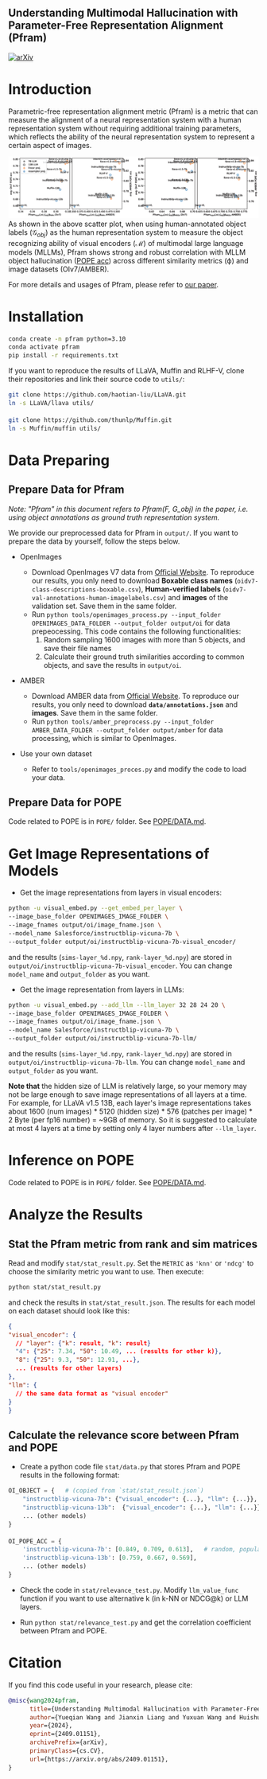Understanding Multimodal Hallucination with Parameter-Free Representation Alignment (Pfram)
---

[![arXiv](https://img.shields.io/badge/cs.CV-2409.01151-b31b1b?logo=arxiv&logoColor=b31b1b)](https://arxiv.org/abs/2409.01151)

# Introduction
Parametric-free representation alignment metric (Pfram) is a metric that can measure the alignment of a neural representation system with a human representation system without requiring additional training parameters, which reflects the ability of the neural representation system to represent a certain aspect of images. 

![scatter with pope acc](assets/scatter_with_pope_acc.png)
As shown in the above scatter plot, when using human-annotated object labels ($\mathcal{G}_{obj}$) as the human representation system to measure the object recognizing ability of visual encoders ($\mathcal{M}$) of multimodal large language models (MLLMs), Pfram shows strong and robust correlation with MLLM object hallucination ([POPE acc](https://arxiv.org/abs/2305.10355)) across different similarity metrics ($\mathcal{\phi}$) and image datasets (OIv7/AMBER).

For more details and usages of Pfram, please refer to [our paper](https://arxiv.org/abs/2409.01151).

# Installation
```bash
conda create -n pfram python=3.10
conda activate pfram
pip install -r requirements.txt
```
If you want to reproduce the results of LLaVA, Muffin and RLHF-V, clone their repositories and link their source code to `utils/`:

```bash
git clone https://github.com/haotian-liu/LLaVA.git
ln -s LLaVA/llava utils/

git clone https://github.com/thunlp/Muffin.git
ln -s Muffin/muffin utils/
```

# Data Preparing
## Prepare Data for Pfram
*Note: "Pfram" in this document refers to Pfram(F, G_obj) in the paper, i.e. using object annotations as ground truth representation system.*

We provide our preprocessed data for Pfram in `output/`. If you want to prepare the data by yourself, follow the steps below.

- OpenImages
  - Download OpenImages V7 data from [Official Website](https://storage.googleapis.com/openimages/web/download_v7.html#image-labels-subset). To reproduce our results, you only need to download **Boxable class names** (`oidv7-class-descriptions-boxable.csv`), **Human-verified labels** (`oidv7-val-annotations-human-imagelabels.csv`) and **images** of the validation set. Save them in the same folder.
  - Run `python tools/openimages_process.py --input_folder OPENIMAGES_DATA_FOLDER --output_folder output/oi` for data prepeocessing. This code contains the following functionalities:
    1. Random sampling 1600 images with more than 5 objects, and save their file names
    1. Calculate their ground truth similarities according to common objects, and save the results in `output/oi`.


- AMBER
  - Download AMBER data from [Official Website](https://github.com/junyangwang0410/AMBER). To reproduce our results, you only need to download **`data/annotations.json`** and **images**. Save them in the same folder.
  - Run `python tools/amber_preprocess.py --input_folder AMBER_DATA_FOLDER --output_folder output/amber` for data processing, which is similar to OpenImages.

- Use your own dataset
    - Refer to `tools/openimages_proces.py` and modify the code to load your data.

## Prepare Data for POPE
Code related to POPE is in `POPE/` folder. See [POPE/DATA.md](POPE/DATA.md).


# Get Image Representations of Models

- Get the image representations from layers in visual encoders:
```bash
python -u visual_embed.py --get_embed_per_layer \
--image_base_folder OPENIMAGES_IMAGE_FOLDER \
--image_fnames output/oi/image_fname.json \
--model_name Salesforce/instructblip-vicuna-7b \
--output_folder output/oi/instructblip-vicuna-7b-visual_encoder/
```
and the results (`sims-layer_%d.npy`, `rank-layer_%d.npy`) are stored in `output/oi/instructblip-vicuna-7b-visual_encoder`. You can change `model_name` and `output_folder` as you want.


- Get the image representation from layers in LLMs:
```bash
python -u visual_embed.py --add_llm --llm_layer 32 28 24 20 \
--image_base_folder OPENIMAGES_IMAGE_FOLDER \
--image_fnames output/oi/image_fname.json \
--model_name Salesforce/instructblip-vicuna-7b \
--output_folder output/oi/instructblip-vicuna-7b-llm/
```
and the results (`sims-layer_%d.npy`, `rank-layer_%d.npy`) are stored in `output/oi/instructblip-vicuna-7b-llm`. You can change `model_name` and `output_folder` as you want.

**Note that** the hidden size of LLM is relatively large, so your memory may not be large enough to save image representations of all layers at a time. For example, for LLaVA v1.5 13B, each layer's image representations takes about 1600 (num images) * 5120 (hidden size) * 576 (patches per image) * 2 Byte (per fp16 number) = ~9GB of memory. So it is suggested to calculate at most 4 layers at a time by setting only 4 layer numbers after `--llm_layer`.


# Inference on POPE
Code related to POPE is in `POPE/` folder. See [POPE/DATA.md](POPE/DATA.md).


# Analyze the Results

## Stat the Pfram metric from rank and sim matrices
Read and modify `stat/stat_result.py`. Set the `METRIC` as `'knn'` or `'ndcg'` to choose the similarity metric you want to use. Then execute:
```bash
python stat/stat_result.py
```
and check the results in `stat/stat_result.json`. The results for each model on each dataset should look like this:
```json
{
"visual_encoder": {
  // "layer": {"k": result, "k": result}
  "4": {"25": 7.34, "50": 10.49, ... (results for other k)},
  "8": {"25": 9.3, "50": 12.91, ...},
  ... (results for other layers)
},
"llm": {
  // the same data format as "visual encoder"
}
}
```


## Calculate the relevance score between Pfram and POPE
- Create a python code file `stat/data.py` that stores Pfram and POPE results in the following format:
```python
OI_OBJECT = {   # (copied from `stat/stat_result.json`)
    "instructblip-vicuna-7b": {"visual_encoder": {...}, "llm": {...}},
    "instructblip-vicuna-13b":  {"visual_encoder": {...}, "llm": {...}},
    ... (other models)
}

OI_POPE_ACC = {
    'instructblip-vicuna-7b': [0.849, 0.709, 0.613],   # random, popular, and adversarial score
    'instructblip-vicuna-13b': [0.759, 0.667, 0.569],
    ... (other models)
}
```

- Check the code in `stat/relevance_test.py`. Modify `llm_value_func` function if you want to use alternative k (in k-NN or NDCG@k) or LLM layers.

- Run `python stat/relevance_test.py` and get the correlation coefficient between Pfram and POPE.


# Citation
If you find this code useful in your research, please cite:
```bibtex
@misc{wang2024pfram,
      title={Understanding Multimodal Hallucination with Parameter-Free Representation Alignment},
      author={Yueqian Wang and Jianxin Liang and Yuxuan Wang and Huishuai Zhang and Dongyan Zhao},
      year={2024},
      eprint={2409.01151},
      archivePrefix={arXiv},
      primaryClass={cs.CV},
      url={https://arxiv.org/abs/2409.01151},
}
```